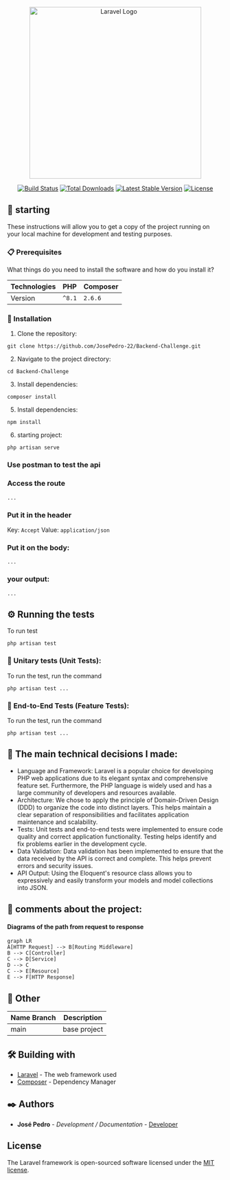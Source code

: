 <p align="center"><a href="https://laravel.com" target="_blank"><img src="https://raw.githubusercontent.com/laravel/art/master/logo-lockup/5%20SVG/2%20CMYK/1%20Full%20Color/laravel-logolockup-cmyk-red.svg" width="400" alt="Laravel Logo"></a></p>

<p align="center">
<a href="https://github.com/laravel/framework/actions"><img src="https://github.com/laravel/framework/workflows/tests/badge.svg" alt="Build Status"></a>
<a href="https://packagist.org/packages/laravel/framework"><img src="https://img.shields.io/packagist/dt/laravel/framework" alt="Total Downloads"></a>
<a href="https://packagist.org/packages/laravel/framework"><img src="https://img.shields.io/packagist/v/laravel/framework" alt="Latest Stable Version"></a>
<a href="https://packagist.org/packages/laravel/framework"><img src="https://img.shields.io/packagist/l/laravel/framework" alt="License"></a>
</p>

## 🚀 starting

These instructions will allow you to get a copy of the project running on your local machine for development and testing purposes.

### 📋 Prerequisites

What things do you need to install the software and how do you install it?

|Technologies    |PHP                            |Composer                     |
|----------------|-------------------------------|-----------------------------|
|Version         |`^8.1`                        |`2.6.6`                      |

### 🔧 Installation
1. Clone the repository:
```
git clone https://github.com/JosePedro-22/Backend-Challenge.git
```
2. Navigate to the project directory:
```
cd Backend-Challenge
```
3. Install dependencies:
```
composer install
```
5. Install dependencies:
```
npm install
```
6. starting project:
```
php artisan serve
```

### Use postman to test the api

### Access the route 
```...```

### Put it in the header
Key:
```Accept```
Value:
```application/json```

### Put it on the body:
```
...
```

### your output:
```
...
```

## ⚙️ Running the tests

To run test

```
php artisan test
```

### 🔩 Unitary tests (Unit Tests):

To run the test, run the command

```
php artisan test ...
```

### 🔩 End-to-End Tests (Feature Tests):

To run the test, run the command

```
php artisan test ...
```

## 🎲 The main technical decisions I made: 

* Language and Framework: Laravel is a popular choice for developing PHP web applications due to its elegant syntax and comprehensive feature set. Furthermore, the PHP language is widely used and has a large community of developers and resources available.
* Architecture: We chose to apply the principle of Domain-Driven Design (DDD) to organize the code into distinct layers. This helps maintain a clear separation of responsibilities and facilitates application maintenance and scalability.
* Tests: Unit tests and end-to-end tests were implemented to ensure code quality and correct application functionality. Testing helps identify and fix problems earlier in the development cycle.
* Data Validation: Data validation has been implemented to ensure that the data received by the API is correct and complete. This helps prevent errors and security issues.
* API Output: Using the Eloquent's resource class allows you to expressively and easily transform your models and model collections into JSON.

## 💬 comments about the project:
#### Diagrams of the path from request to response
```mermaid
graph LR
A[HTTP Request] --> B[Routing Middleware]
B --> C[Controller]
C --> D[Service]
D --> C
C --> E[Resource]
E --> F[HTTP Response]

```

## 🎲 Other
|Name Branch     |Description                                                  |
|----------------|-------------------------------------------------------------|
|main            |base project|

## 🛠️ Building with

* [Laravel](https://laravel.com/) - The web framework used
* [Composer](https://getcomposer.org/) - Dependency Manager

## ✒️ Authors

* **José Pedro** - *Development / Documentation* - [Developer](https://www.linkedin.com/in/josepedro-sm/)


## License

The Laravel framework is open-sourced software licensed under the [MIT license](https://opensource.org/licenses/MIT).
